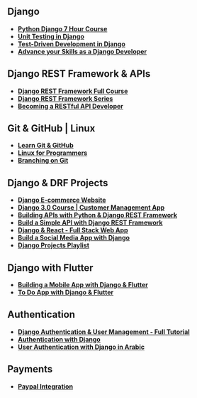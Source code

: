 ## Django

- **[Python Django 7 Hour Course](https://www.youtube.com/watch?v=PtQiiknWUcI)**
- **[Unit Testing in Django](https://www.linkedin.com/learning/unit-testing-in-django?u=76278148)**
- **[Test-Driven Development in Django](https://www.linkedin.com/learning/test-driven-development-in-django?u=76278148)**
- **[Advance your Skills as a Django Developer](https://www.linkedin.com/learning/paths/advance-your-skills-as-a-django-developer?u=76278148)**

## Django REST Framework & APIs

- **[Django REST Framework Full Course](https://www.youtube.com/playlist?list=PLXqhO5lRtxJV6oWcW2vlPHRzRFF6gVvc3)**
- **[Django REST Framework Series](https://www.youtube.com/playlist?list=PLgCYzUzKIBE9Pi8wtx8g55fExDAPXBsbV)**
- **[Becoming a RESTful API Developer](https://www.linkedin.com/learning/paths/become-a-restful-api-developer?u=76278148)**

## Git & GitHub | Linux

- **[Learn Git & GitHub](https://www.youtube.com/playlist?list=PLDoPjvoNmBAw4eOj58MZPakHjaO3frVMF)**
- **[Linux for Programmers](https://www.youtube.com/playlist?list=PLzMcBGfZo4-nUIIMsz040W_X-03QH5c5h)**
- **[Branching on Git](https://www.youtube.com/watch?v=e2IbNHi4uCI)**

## Django & DRF Projects

- **[Django E-commerce Website](https://www.youtube.com/playlist?list=PL-51WBLyFTg0omnamUjL1TCVov7yDTRng)**
- **[Django 3.0 Course | Customer Management App](https://www.youtube.com/playlist?list=PL-51WBLyFTg2vW-_6XBoUpE7vpmoR3ztO)**
- **[Building APIs with Python & Django REST Framework](https://www.youtube.com/watch?v=c0x_AaPjNCY)**
- **[Build a Simple API with Django REST Framework](https://www.youtube.com/watch?v=i5JykvxUk_A)**
- **[Django & React - Full Stack Web App](https://www.youtube.com/playlist?list=PLzMcBGfZo4-kCLWnGmK0jUBmGLaJxvi4j)**
- **[Build a Social Media App with Django](https://www.youtube.com/watch?v=xSUm6iMtREA)**
- **[Django Projects Playlist](https://www.youtube.com/playlist?list=PL-51WBLyFTg38qZ0KHkJj-paDQAAu9HiP)**

## Django with Flutter

- **[Building a Mobile App with Django & Flutter](https://www.youtube.com/watch?v=VnztChBw7Og)**
- **[To Do App with Django & Flutter](https://www.youtube.com/playlist?list=PLCcj7eWENylKcfgrh7SPqbSVjxVytW0r7)**

## Authentication

- **[Django Authentication & User Management - Full Tutorial](https://www.youtube.com/watch?v=WuyKxdLcw3w)**
- **[Authentication with Django](https://www.youtube.com/playlist?list=PL-51WBLyFTg1gPEHotYAhNAPsisChkyTc)**
- **[User Authentication with Django in Arabic](https://www.youtube.com/watch?v=5bnsIop1PqQ&list=PLtGOJcWqvbqcq6ExuyRT0SNw8iKopFpV1&index=3)**

## Payments

- **[Paypal Integration](https://www.youtube.com/watch?v=VACO-EGHeqA&list=WL&index=56)**